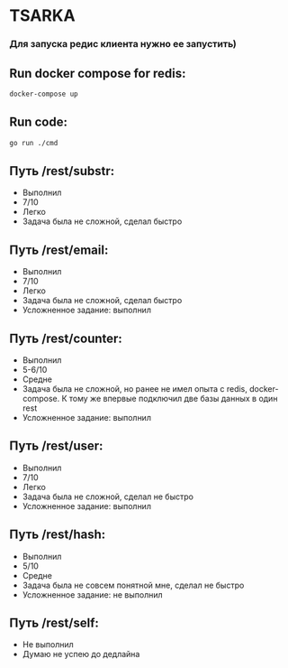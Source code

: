 # TSARKA

### Для запуска редис клиента нужно ее запустить)
## Run docker compose for redis:
```sh
docker-compose up
```
## Run code:
```sh
go run ./cmd
```


## Путь /rest/substr:

- Выполнил
- 7/10
- Легко
- Задача была не сложной, сделал быстро 
## Путь /rest/email:

- Выполнил
- 7/10
- Легко
- Задача была не сложной, сделал быстро 
- Усложненное задание: выполнил

## Путь /rest/counter:

- Выполнил
- 5-6/10
- Средне
- Задача была не сложной, но ранее не имел опыта с redis, docker-compose. К тому же впервые подключил две базы данных в один rest 
- Усложненное задание: выполнил
## Путь /rest/user:

- Выполнил
- 7/10
- Легко
- Задача была не сложной, сделал не быстро
- Усложненное задание: выполнил

## Путь /rest/hash:

- Выполнил
- 5/10
- Средне
- Задача была не совсем понятной мне, сделал не быстро
- Усложненное задание: не выполнил

## Путь /rest/self:

- Не выполнил
- Думаю не успею до дедлайна

